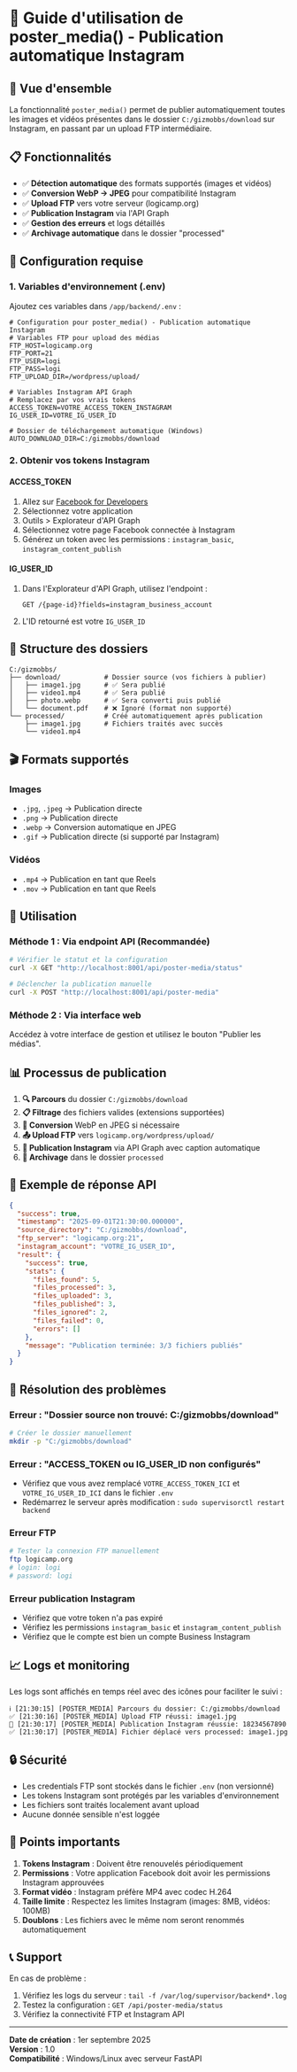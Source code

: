 # 📱 Guide d'utilisation de poster_media() - Publication automatique Instagram

## 🎯 Vue d'ensemble

La fonctionnalité `poster_media()` permet de publier automatiquement toutes les images et vidéos présentes dans le dossier `C:/gizmobbs/download` sur Instagram, en passant par un upload FTP intermédiaire.

## 📋 Fonctionnalités

- ✅ **Détection automatique** des formats supportés (images et vidéos)
- ✅ **Conversion WebP → JPEG** pour compatibilité Instagram  
- ✅ **Upload FTP** vers votre serveur (logicamp.org)
- ✅ **Publication Instagram** via l'API Graph
- ✅ **Gestion des erreurs** et logs détaillés
- ✅ **Archivage automatique** dans le dossier "processed"

## 🔧 Configuration requise

### 1. Variables d'environnement (.env)

Ajoutez ces variables dans `/app/backend/.env` :

```env
# Configuration pour poster_media() - Publication automatique Instagram
# Variables FTP pour upload des médias
FTP_HOST=logicamp.org
FTP_PORT=21
FTP_USER=logi
FTP_PASS=logi
FTP_UPLOAD_DIR=/wordpress/upload/

# Variables Instagram API Graph
# Remplacez par vos vrais tokens
ACCESS_TOKEN=VOTRE_ACCESS_TOKEN_INSTAGRAM
IG_USER_ID=VOTRE_IG_USER_ID

# Dossier de téléchargement automatique (Windows)
AUTO_DOWNLOAD_DIR=C:/gizmobbs/download
```

### 2. Obtenir vos tokens Instagram

#### ACCESS_TOKEN
1. Allez sur [Facebook for Developers](https://developers.facebook.com/)
2. Sélectionnez votre application
3. Outils > Explorateur d'API Graph
4. Sélectionnez votre page Facebook connectée à Instagram
5. Générez un token avec les permissions : `instagram_basic`, `instagram_content_publish`

#### IG_USER_ID  
1. Dans l'Explorateur d'API Graph, utilisez l'endpoint :
   ```
   GET /{page-id}?fields=instagram_business_account
   ```
2. L'ID retourné est votre `IG_USER_ID`

## 📁 Structure des dossiers

```
C:/gizmobbs/
├── download/           # Dossier source (vos fichiers à publier)
│   ├── image1.jpg      # ✅ Sera publié
│   ├── video1.mp4      # ✅ Sera publié  
│   ├── photo.webp      # ✅ Sera converti puis publié
│   └── document.pdf    # ❌ Ignoré (format non supporté)
└── processed/          # Créé automatiquement après publication
    ├── image1.jpg      # Fichiers traités avec succès
    └── video1.mp4
```

## 🎬 Formats supportés

### Images
- `.jpg`, `.jpeg` → Publication directe
- `.png` → Publication directe  
- `.webp` → Conversion automatique en JPEG
- `.gif` → Publication directe (si supporté par Instagram)

### Vidéos
- `.mp4` → Publication en tant que Reels
- `.mov` → Publication en tant que Reels

## 🚀 Utilisation

### Méthode 1 : Via endpoint API (Recommandée)

```bash
# Vérifier le statut et la configuration
curl -X GET "http://localhost:8001/api/poster-media/status"

# Déclencher la publication manuelle
curl -X POST "http://localhost:8001/api/poster-media"
```

### Méthode 2 : Via interface web

Accédez à votre interface de gestion et utilisez le bouton "Publier les médias".

## 📊 Processus de publication

1. **🔍 Parcours** du dossier `C:/gizmobbs/download`
2. **📋 Filtrage** des fichiers valides (extensions supportées)
3. **🔄 Conversion** WebP en JPEG si nécessaire
4. **📤 Upload FTP** vers `logicamp.org/wordpress/upload/`
5. **📱 Publication Instagram** via API Graph avec caption automatique
6. **📁 Archivage** dans le dossier `processed`

## 📝 Exemple de réponse API

```json
{
  "success": true,
  "timestamp": "2025-09-01T21:30:00.000000",
  "source_directory": "C:/gizmobbs/download",
  "ftp_server": "logicamp.org:21",
  "instagram_account": "VOTRE_IG_USER_ID",
  "result": {
    "success": true,
    "stats": {
      "files_found": 5,
      "files_processed": 3,
      "files_uploaded": 3,
      "files_published": 3,
      "files_ignored": 2,
      "files_failed": 0,
      "errors": []
    },
    "message": "Publication terminée: 3/3 fichiers publiés"
  }
}
```

## 🐛 Résolution des problèmes

### Erreur : "Dossier source non trouvé: C:/gizmobbs/download"
```bash
# Créer le dossier manuellement
mkdir -p "C:/gizmobbs/download"
```

### Erreur : "ACCESS_TOKEN ou IG_USER_ID non configurés"
- Vérifiez que vous avez remplacé `VOTRE_ACCESS_TOKEN_ICI` et `VOTRE_IG_USER_ID_ICI` dans le fichier `.env`
- Redémarrez le serveur après modification : `sudo supervisorctl restart backend`

### Erreur FTP
```bash
# Tester la connexion FTP manuellement
ftp logicamp.org
# login: logi
# password: logi
```

### Erreur publication Instagram
- Vérifiez que votre token n'a pas expiré
- Vérifiez les permissions `instagram_basic` et `instagram_content_publish`
- Vérifiez que le compte est bien un compte Business Instagram

## 📈 Logs et monitoring

Les logs sont affichés en temps réel avec des icônes pour faciliter le suivi :

```
ℹ️ [21:30:15] [POSTER_MEDIA] Parcours du dossier: C:/gizmobbs/download
✅ [21:30:16] [POSTER_MEDIA] Upload FTP réussi: image1.jpg
📱 [21:30:17] [POSTER_MEDIA] Publication Instagram réussie: 18234567890
✅ [21:30:17] [POSTER_MEDIA] Fichier déplacé vers processed: image1.jpg
```

## 🔒 Sécurité

- Les credentials FTP sont stockés dans le fichier `.env` (non versionné)
- Les tokens Instagram sont protégés par les variables d'environnement
- Les fichiers sont traités localement avant upload
- Aucune donnée sensible n'est loggée

## 🚨 Points importants

1. **Tokens Instagram** : Doivent être renouvelés périodiquement
2. **Permissions** : Votre application Facebook doit avoir les permissions Instagram approuvées
3. **Format vidéo** : Instagram préfère MP4 avec codec H.264
4. **Taille limite** : Respectez les limites Instagram (images: 8MB, vidéos: 100MB)
5. **Doublons** : Les fichiers avec le même nom seront renommés automatiquement

## 📞 Support

En cas de problème :
1. Vérifiez les logs du serveur : `tail -f /var/log/supervisor/backend*.log`
2. Testez la configuration : `GET /api/poster-media/status`
3. Vérifiez la connectivité FTP et Instagram API

---

**Date de création** : 1er septembre 2025  
**Version** : 1.0  
**Compatibilité** : Windows/Linux avec serveur FastAPI